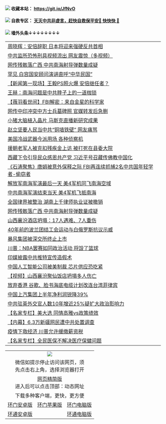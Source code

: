  #### <img src="https://img.icons8.com/color/48/000000/check-all.png"/> 收藏本站： https://git.io/JfNvO 

 #### <img src="https://img.icons8.com/color/48/000000/check-all.png"/> 自救专区： [天灭中共非虚言，赶快自救保平安🍎 快快快 📩](https://github.com/pwgy/td/blob/master/README.md)

 #### <img src="https://img.icons8.com/color/48/000000/check-all.png"/> 墙外头条↓↓↓↓↓↓↓↓ 
<table>  

<tr><td colspan="2" align="left"><a href="https://dwkts8awlbkd7.cloudfront.net/?name=c1217946&key=jdhvxawhshihitwk&from=gy1">周晓辉：安倍辞职 日本将迎来强硬反共首相</a></td></tr>
<tr><td colspan="2" align="left"><a href="https://dwkts8awlbkd7.cloudfront.net/?name=c1217943&key=jdhvxawhshihitwk&from=gy1">中共监所恐怖刑具视频流出 网友震惊（多视频）</a></td></tr>
<tr><td colspan="2" align="left"><a href="https://dwkts8awlbkd7.cloudfront.net/?name=c1217936&key=jdhvxawhshihitwk&from=gy1">网传残骸落广西 中共南海射导弹数量成疑</a></td></tr>
<tr><td colspan="2" align="left"><a href="https://dwkts8awlbkd7.cloudfront.net/?name=c1217935&key=jdhvxawhshihitwk&from=gy1">罕见 白宫国安顾问演讲直呼“中华民国”</a></td></tr>
<tr><td colspan="2" align="left"><a href="https://dwkts8awlbkd7.cloudfront.net/?name=c1217942&key=jdhvxawhshihitwk&from=gy1">【新闻第一现场】王毅PS照火爆 安倍继任者？</a></td></tr>
<tr><td colspan="2" align="left"><a href="https://dwkts8awlbkd7.cloudfront.net/?name=c1217825&key=jdhvxawhshihitwk&from=gy1">王赫：南海问题是中共脖子上的一道枷锁</a></td></tr>
<tr><td colspan="2" align="left"><a href="https://dwkts8awlbkd7.cloudfront.net/?name=c1217945&key=jdhvxawhshihitwk&from=gy1">【薇羽看世间】FBI解密：来自金星的科学家</a></td></tr>
<tr><td colspan="2" align="left"><a href="https://dwkts8awlbkd7.cloudfront.net/?name=c1217913&key=jdhvxawhshihitwk&from=gy1">网传中印冲突中方士兵墓碑照 官媒转发后急删</a></td></tr>
<tr><td colspan="2" align="left"><a href="https://dwkts8awlbkd7.cloudfront.net/?name=c1217940&key=jdhvxawhshihitwk&from=gy1">小猪大脑植入晶片 马斯克直播新研究成果</a></td></tr>
<tr><td colspan="2" align="left"><a href="https://dwkts8awlbkd7.cloudfront.net/?name=c1217950&key=jdhvxawhshihitwk&from=gy1">赵立坚要人民当中共“铜墙铁壁” 网友痛骂</a></td></tr>
<tr><td colspan="2" align="left"><a href="https://dwkts8awlbkd7.cloudfront.net/?name=c1217914&key=jdhvxawhshihitwk&from=gy1">美国冷战武器今派用场 各种侦察机</a></td></tr>
<tr><td colspan="2" align="left"><a href="https://dwkts8awlbkd7.cloudfront.net/?name=c1217934&key=jdhvxawhshihitwk&from=gy1">援朝老军人被克扣残疾金上访 被打死在县委大院</a></td></tr>
<tr><td colspan="2" align="left"><a href="https://dwkts8awlbkd7.cloudfront.net/?name=c1217921&key=jdhvxawhshihitwk&from=gy1">西藏下令引导民众感恩共产党 习近平号召藏传佛教中国化</a></td></tr>
<tr><td colspan="2" align="left"><a href="https://dwkts8awlbkd7.cloudfront.net/?name=c1217926&key=jdhvxawhshihitwk&from=gy1">《石涛聚焦》唐娟被意外保释之际 FBI再连续抓捕2名中共国年轻学者-偷窃者</a></td></tr>
<tr><td colspan="2" align="left"><a href="https://dwkts8awlbkd7.cloudfront.net/?name=c1217923&key=jdhvxawhshihitwk&from=gy1">解放军南海军演最后一天 美4军机同飞南海空域</a></td></tr>
<tr><td colspan="2" align="left"><a href="https://dwkts8awlbkd7.cloudfront.net/?name=c1217924&key=jdhvxawhshihitwk&from=gy1">中共南海军演结束当天 美4军机飞抵南海</a></td></tr>
<tr><td colspan="2" align="left"><a href="https://dwkts8awlbkd7.cloudfront.net/?name=c1217948&key=jdhvxawhshihitwk&from=gy1">全国律界被整治 湖南上千律师执业证被撤销</a></td></tr>
<tr><td colspan="2" align="left"><a href="https://dwkts8awlbkd7.cloudfront.net/?name=c1217933&key=jdhvxawhshihitwk&from=gy1">网传残骸落广西 中共南海射导弹数量成疑</a></td></tr>
<tr><td colspan="2" align="left"><a href="https://dwkts8awlbkd7.cloudfront.net/?name=c1217922&key=jdhvxawhshihitwk&from=gy1">山西襄汾酒店坍塌：17人遇难、7人重伤</a></td></tr>
<tr><td colspan="2" align="left"><a href="https://dwkts8awlbkd7.cloudfront.net/?name=c1217931&key=jdhvxawhshihitwk&from=gy1">40年前的波兰团结工会运动与白俄罗斯抗议示威</a></td></tr>
<tr><td colspan="2" align="left"><a href="https://dwkts8awlbkd7.cloudfront.net/?name=c1217939&key=jdhvxawhshihitwk&from=gy1">暴风集团被深交所终止上市</a></td></tr>
<tr><td colspan="2" align="left"><a href="https://dwkts8awlbkd7.cloudfront.net/?name=c1217929&key=jdhvxawhshihitwk&from=gy1">川普：NBA罢赛如同政治活动 将毁了篮球</a></td></tr>
<tr><td colspan="2" align="left"><a href="https://dwkts8awlbkd7.cloudfront.net/?name=c1217949&key=jdhvxawhshihitwk&from=gy1">印媒披露中共推特宣传造假术</a></td></tr>
<tr><td colspan="2" align="left"><a href="https://dwkts8awlbkd7.cloudfront.net/?name=c1217938&key=jdhvxawhshihitwk&from=gy1">中国人工智能公司被美制裁 芯片供应恐吃紧</a></td></tr>
<tr><td colspan="2" align="left"><a href="https://dwkts8awlbkd7.cloudfront.net/?name=c1217912&key=jdhvxawhshihitwk&from=gy1">【视频】山西襄汾聚仙饭店坍塌多人伤亡</a></td></tr>
<tr><td colspan="2" align="left"><a href="https://dwkts8awlbkd7.cloudfront.net/?name=c1217928&key=jdhvxawhshihitwk&from=gy1">放弃香港 谷歌、脸书海底电缆计划改连台湾菲律宾</a></td></tr>
<tr><td colspan="2" align="left"><a href="https://dwkts8awlbkd7.cloudfront.net/?name=c1217951&key=jdhvxawhshihitwk&from=gy1">中国上汽集团上半年净利润锐降39%</a></td></tr>
<tr><td colspan="2" align="left"><a href="https://dwkts8awlbkd7.cloudfront.net/?name=c1217930&key=jdhvxawhshihitwk&from=gy1">中共驻英外交官人数10年增近25%疑扩大政治影响力</a></td></tr>
<tr><td colspan="2" align="left"><a href="https://dwkts8awlbkd7.cloudfront.net/?name=c1217925&key=jdhvxawhshihitwk&from=gy1">【名家专栏】美大选 同情高雅vs政策绩效</a></td></tr>
<tr><td colspan="2" align="left"><a href="https://dwkts8awlbkd7.cloudfront.net/?name=c1217947&key=jdhvxawhshihitwk&from=gy1">【内幕】6.3万新疆网民遭中共处置调查</a></td></tr>
<tr><td colspan="2" align="left"><a href="https://dwkts8awlbkd7.cloudfront.net/?name=c1217927&key=jdhvxawhshihitwk&from=gy1">疫情下救经济 川普允许缓缴薪资税</a></td></tr>
<tr><td colspan="2" align="left"><a href="https://dwkts8awlbkd7.cloudfront.net/?name=c1217944&key=jdhvxawhshihitwk&from=gy1">【名家专栏】全民医保不解决医疗保健问题</a></td></tr>

  </table>
  
  <table>
  <tr>
    <td colspan="3" align="center"><img src="https://cdn.jsdelivr.net/gh/opipe/up/oGate65.jpg"/></td>
  </tr>
  <tr>
    <td colspan="3" align="center">微信如提示停止访问该网页，须<br/>先点击右上角，选择浏览器打开</td>
  <tr>
  <tr>
    <td colspan="3" align="center"><a href="https://gitcdn.xyz/cdn/otiny/up/master/show005.htm">网页精简版</a><br/>进入后可以点击顶部：动态网址</td>
  </tr>
  <tr>
    <td colspan="3" align="center">下载多种客户端，更快，更方便</td>
  <tr>
  <tr>
    <td align="center"><a href="https://cdn.jsdelivr.net/gh/opipe/up/oGatea.apk">环门安卓版</a></td>
    <td align="center"><a href="https://x.co/odisk">环门苹果版</a></td>
    <td align="center"><a href="https://cdn.jsdelivr.net/gh/opipe/up/oGate.zip">环门电脑版</a></td>
  </tr>
  <tr>
    <td align="center"><a href="https://cdn.jsdelivr.net/gh/opipe/up/oPipe.apk">环通安卓版</a></td>
    <td align="center"></td>
    <td align="center"><a href="https://raw.githubusercontent.com/opipe/up/master/oPipe.zip">环通电脑版</a></td>
  </tr>
  
</table>
